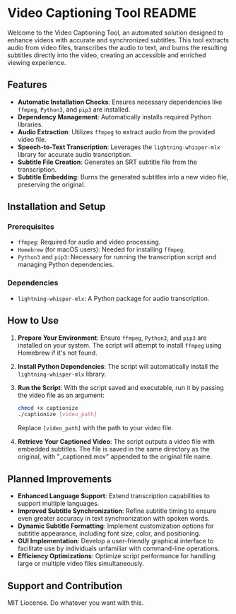 # Video Captioning Tool README

Welcome to the Video Captioning Tool, an automated solution designed to enhance videos with accurate and synchronized subtitles. This tool extracts audio from video files, transcribes the audio to text, and burns the resulting subtitles directly into the video, creating an accessible and enriched viewing experience.

## Features

- **Automatic Installation Checks**: Ensures necessary dependencies like `ffmpeg`, `Python3`, and `pip3` are installed.
- **Dependency Management**: Automatically installs required Python libraries.
- **Audio Extraction**: Utilizes `ffmpeg` to extract audio from the provided video file.
- **Speech-to-Text Transcription**: Leverages the `lightning-whisper-mlx` library for accurate audio transcription.
- **Subtitle File Creation**: Generates an SRT subtitle file from the transcription.
- **Subtitle Embedding**: Burns the generated subtitles into a new video file, preserving the original.

## Installation and Setup

### Prerequisites

- `ffmpeg`: Required for audio and video processing.
- `Homebrew` (for macOS users): Needed for installing `ffmpeg`.
- `Python3` and `pip3`: Necessary for running the transcription script and managing Python dependencies.

### Dependencies

- `lightning-whisper-mlx`: A Python package for audio transcription.

## How to Use

1. **Prepare Your Environment**: Ensure `ffmpeg`, `Python3`, and `pip3` are installed on your system. The script will attempt to install `ffmpeg` using Homebrew if it's not found.
   
2. **Install Python Dependencies**: The script will automatically install the `lightning-whisper-mlx` library.

3. **Run the Script**: With the script saved and executable, run it by passing the video file as an argument:
   ```bash
   chmod +x captionize
   ./captionize [video_path]
   ```
   Replace `[video_path]` with the path to your video file.

4. **Retrieve Your Captioned Video**: The script outputs a video file with embedded subtitles. The file is saved in the same directory as the original, with "_captioned.mov" appended to the original file name.

## Planned Improvements

- **Enhanced Language Support**: Extend transcription capabilities to support multiple languages.
- **Improved Subtitle Synchronization**: Refine subtitle timing to ensure even greater accuracy in text synchronization with spoken words.
- **Dynamic Subtitle Formatting**: Implement customization options for subtitle appearance, including font size, color, and positioning.
- **GUI Implementation**: Develop a user-friendly graphical interface to facilitate use by individuals unfamiliar with command-line operations.
- **Efficiency Optimizations**: Optimize script performance for handling large or multiple video files simultaneously.

## Support and Contribution

MIT Liocense. Do whatever you want with this.